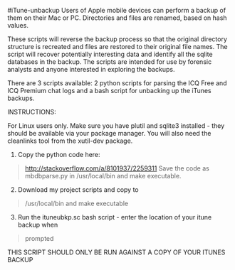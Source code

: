 #iTune-unbackup
Users of Apple mobile devices can perform a backup of them on their Mac or PC.  Directories and files are renamed, based on hash values.

These scripts will reverse the backup process so that the original directory structure is recreated and files are restored to their original file names. The script will recover potentially interesting data and identify all the sqlite databases in the backup.   The scripts are intended for use by forensic analysts and anyone interested in exploring the backups.

There are 3 scripts available: 2 python scripts for parsing the ICQ Free and ICQ Premium chat logs and a bash script for unbacking up the iTunes backups.

INSTRUCTIONS:

For Linux users only.  Make sure you have plutil and
sqlite3 installed - they should be available via your package manager.
You will also need the cleanlinks tool from the xutil-dev package.

1)  Copy the python code here:
> http://stackoverflow.com/a/8101937/2259311
> Save the code as mbdbparse.py in /usr/local/bin and
> make executable.
2)  Download my project scripts and copy to
> /usr/local/bin and make executable

3)  Run the ituneubkp.sc bash script - enter the location of your itune backup when
> prompted

THIS SCRIPT SHOULD ONLY BE RUN AGAINST A COPY OF YOUR ITUNES BACKUP
